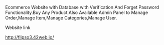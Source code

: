 Ecommerce Website with Database with Verification And Forget Password Functionality.Buy Any Product.Also Available Admin Panel to Manage Order,Manage Item,Manage Categories,Manage User.


Website link

http://flipso3.42web.io/

